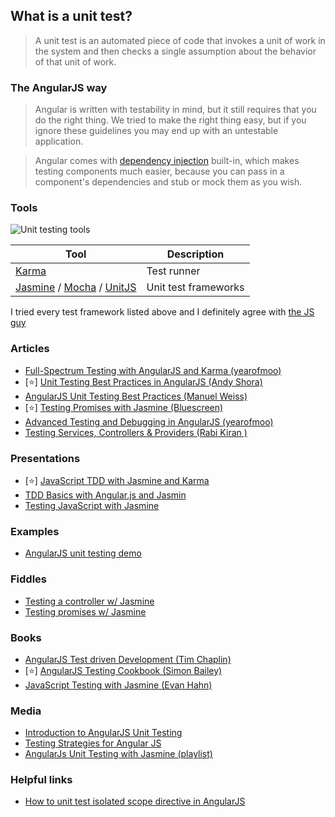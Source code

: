 ## What is a unit test?
> A unit test is an automated piece of code that invokes a unit of work in the system and then checks a single assumption about the behavior of that unit of work.

### The AngularJS way
> Angular is written with testability in mind, but it still requires that you do the right thing. We tried to make the right thing easy, but if you ignore these guidelines you may end up with an untestable application.

> Angular comes with [dependency injection](https://docs.angularjs.org/guide/di) built-in, which makes testing components much easier, because you can pass in a component's dependencies and stub or mock them as you wish.

### Tools

![Unit testing tools](http://i62.tinypic.com/2cdtqfa.png)

Tool         | Description
------------ | -------------
[Karma](http://karma-runner.github.io/0.12/index.html) | Test runner
[Jasmine](http://jasmine.github.io/) / [Mocha](http://mochajs.org/) / [UnitJS](http://unitjs.com/)| Unit test frameworks

I tried every test framework listed above and I definitely agree with [the JS guy](http://thejsguy.com/2015/01/12/jasmine-vs-mocha-chai-and-sinon.html)

### Articles
* [Full-Spectrum Testing with AngularJS and Karma (yearofmoo)](http://www.yearofmoo.com/2013/01/full-spectrum-testing-with-angularjs-and-karma.html)
* [:star:] [Unit Testing Best Practices in AngularJS (Andy Shora)](http://andyshora.com/unit-testing-best-practices-angularjs.html)
* [AngularJS Unit Testing Best Practices (Manuel Weiss)](https://blog.codeship.com/angularjs-tdd/)
* [:star:] [Testing Promises with Jasmine (Bluescreen)](http://ng-learn.org/2014/08/Testing_Promises_with_Jasmine/)
* [Advanced Testing and Debugging in AngularJS (yearofmoo)](http://www.yearofmoo.com/2013/09/advanced-testing-and-debugging-in-angularjs.html)
* [Testing Services, Controllers & Providers (Rabi Kiran )](http://www.sitepoint.com/unit-testing-angularjs-services-controllers-providers/)

### Presentations
* [:star:] [JavaScript TDD with Jasmine and Karma](http://www.slideshare.net/cebartling/javascript-tdd-with-jasmine-and-karma)
* [TDD Basics with Angular.js and Jasmin](http://www.slideshare.net/iquark/tdd-basics-with-angular-and-jasmine)
* [Testing JavaScript with Jasmine](http://www.slideshare.net/timtyrrell/testing-javascript-with-jasmine-8998985)

### Examples
* [AngularJS unit testing demo](https://github.com/nirkaufman/angularjs-unit-testing-demo)

### Fiddles
* [Testing a controller w/ Jasmine](http://jsfiddle.net/eitanp461/XrJMr/)
* [Testing promises w/ Jasmine](http://jsfiddle.net/eitanp461/vjJmY/)

### Books
* [AngularJS Test driven Development (Tim Chaplin)](http://www.amazon.com/AngularJS-Test-driven-Development-Tim-Chaplin/dp/1784398837)
* [:star:] [AngularJS Testing Cookbook (Simon Bailey)](http://www.amazon.com/Angu/larJS-Testing-Cookbook-Simon-Bailey/dp/1783983744)
* [JavaScript Testing with Jasmine (Evan Hahn)](http://www.amazon.com/JavaScript-Testing-Jasmine-Behavior-Driven-Development/dp/1449356370)

### Media
* [Introduction to AngularJS Unit Testing](https://www.youtube.com/watch?v=UDB-jm8MWro)
* [Testing Strategies for Angular JS](https://www.youtube.com/watch?v=UYVcY9EJcRs)
* [AngularJs Unit Testing with Jasmine (playlist)](https://www.youtube.com/playlist?list=PLw5h0DiJ-9PDbh2i6knU4FybWA63PPbVi)

### Helpful links
* [How to unit test isolated scope directive in AngularJS](http://stackoverflow.com/questions/17371836/how-to-unit-test-isolated-scope-directive-in-angularjs)

